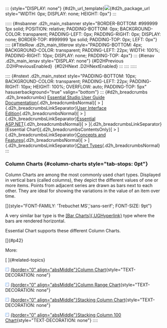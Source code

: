 ::: {style="DISPLAY: none"}
[](ms-xhelp:///?Id=d2h_url_template){#d2h_url_template}![](!package_url!){#d2h_package_url style="WIDTH: 0px; DISPLAY: none; HEIGHT: 0px"}
:::

::::: {#nsbanner .d2h_main_nsbanner style="BORDER-BOTTOM: #999999 1px solid; POSITION: relative; PADDING-BOTTOM: 0px; BACKGROUND-COLOR: transparent; PADDING-LEFT: 0px; PADDING-RIGHT: 0px; DISPLAY: none; BORDER-TOP: #999999 1px solid; PADDING-TOP: 0px; LEFT: 0px"}
:::: {#TitleRow .d2h_main_titlerow style="PADDING-BOTTOM: 4px; BACKGROUND-COLOR: transparent; PADDING-LEFT: 22px; WIDTH: 100%; PADDING-RIGHT: 10px; DISPLAY: none; PADDING-TOP: 4px"}
::: {#ienav .d2h_main_ienav style="DISPLAY: none"}
[](ms-xhelp:///?Id=56f5f2de-512e-4b71-9fa4-53fe41b58a5d){#D2HPrevious .D2HPreviousEnabled}  [](ms-xhelp:///?Id=00bfe11f-6685-427d-a27f-4f2c7d981e55){#D2HNext .D2HNextEnabled}
:::
::::
:::::

:::: {#nstext .d2h_main_nstext style="PADDING-BOTTOM: 10px; BACKGROUND-COLOR: transparent; PADDING-LEFT: 22px; PADDING-RIGHT: 10px; HEIGHT: 100%; OVERFLOW: auto; PADDING-TOP: 5px" hasuserbackground="true" valign="bottom"}
::: {#d2h_breadcrumbs .d2h_breadcrumbs}
[Essential Studio User Guide Documentation](ms-xhelp:///?Id=12457748-09e3-4d74-a240-8e049cedf030){.d2h_breadcrumbsNormal}[ \> ]{.d2h_breadcrumbsLinkSeparator}[User Interface Edition](ms-xhelp:///?Id=c29296b7-531c-413b-a0ec-488ca1f7f669){.d2h_breadcrumbsNormal}[ \> ]{.d2h_breadcrumbsLinkSeparator}[Essential ASP.NET](ms-xhelp:///?Id=25c35330-c127-4dad-9a92-ed79dc7261a6){.d2h_breadcrumbsNormal}[ \> ]{.d2h_breadcrumbsLinkSeparator}[Essential Chart]{.d2h_breadcrumbsContentsOnly}[ \> ]{.d2h_breadcrumbsLinkSeparator}[Concepts and Features](ms-xhelp:///?Id=100687ce-82f2-4424-9d16-0949ea76cf15){.d2h_breadcrumbsNormal}[ \> ]{.d2h_breadcrumbsLinkSeparator}[Chart Types](ms-xhelp:///?Id=872a1bee-6f8a-4946-ae0b-0a36ce9e5ea7){.d2h_breadcrumbsNormal}
:::

### Column Charts {#column-charts style="tab-stops: 0pt"}

Column Charts are among the most commonly used chart types. Displayed in vertical bars (called columns), they depict the different values of one or more items. Points from adjacent series are drawn as bars next to each other. They are ideal for showing the variations in the value of an item over time.

[]{style="FONT-FAMILY: 'Trebuchet MS','sans-serif'; FONT-SIZE: 9pt"} 

A very similar bar type is the [[Bar Charts]{.UGHyperlink}](ms-xhelp:///?Id=2b542a97-e9a3-4d76-b3b8-0b049019e5b1) type where the bars are rendered horizontal.

Essential Chart supports these different Column Charts.

[]{#p42} 

More:

[ ]{#related-topics}

[![](button.gif){border="0" align="absMiddle"}Column Chart](ms-xhelp:///?Id=0cc6df8b-0077-4c01-8e39-76fe5a2cfa93){style="TEXT-DECORATION: none"}

[![](button.gif){border="0" align="absMiddle"}Column Range Chart](ms-xhelp:///?Id=22302543-e36b-4d3f-820a-f491820008c9){style="TEXT-DECORATION: none"}

[![](button.gif){border="0" align="absMiddle"}Stacking Column Chart](ms-xhelp:///?Id=fb479ace-a30f-4be3-ae92-9889519aa7a4){style="TEXT-DECORATION: none"}

[![](button.gif){border="0" align="absMiddle"}Stacking Column 100 Chart](ms-xhelp:///?Id=c1d2088d-2b2d-4972-af70-97b78776e81e){style="TEXT-DECORATION: none"}
::::

